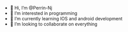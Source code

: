 - 👋 Hi, I’m @Perrin-Nj
- 👀 I’m interested in programming
- 🌱 I’m currently learning IOS and android development
- 💞️ I’m looking to collaborate on everything

<!---
Perrin-Nj/Perrin-Nj is a ✨ special ✨ repository because its `README.md` (this file) appears on your GitHub profile.
You can click the Preview link to take a look at your changes.
--->
